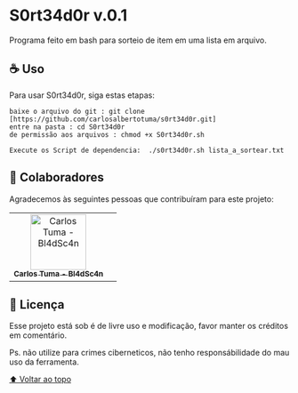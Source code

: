# S0rt34d0r v.0.1

<!---<img src="bl4dsc4n.jpge" alt="bl4dsc4n"--->

Programa feito em bash para sorteio de item em uma lista em arquivo.

## ☕ Uso <S0rt34d0r>

Para usar S0rt34d0r, siga estas etapas:

```
baixe o arquivo do git : git clone [https://github.com/carlosalbertotuma/s0rt34d0r.git]
entre na pasta : cd S0rt34d0r
de permissão aos arquivos : chmod +x S0rt34d0r.sh

Execute os Script de dependencia:  ./s0rt34d0r.sh lista_a_sortear.txt

```

## 🤝 Colaboradores

Agradecemos às seguintes pessoas que contribuíram para este projeto:

<table>
  <tr>
    <td align="center">
      <a href="#">
        <img src="bl4dsc4n.jpeg" width="100px;" alt="Carlos Tuma - Bl4dSc4n"/><br>
        <sub>
          <b>Carlos Tuma - Bl4dSc4n</b>
        </sub>
      </a>
    </td>
    <td align="center">
  </tr>
</table>


## 📝 Licença

Esse projeto está sob é de livre uso e modificação, favor manter os créditos em comentário.
 
Ps. não utilize para crimes ciberneticos, não tenho responsábilidade do mau uso da ferramenta.

[⬆ Voltar ao topo](#nome-do-projeto)<br>

